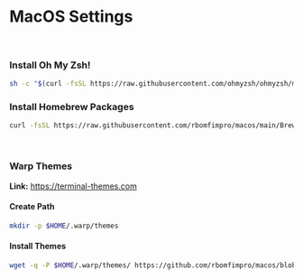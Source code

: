 # MacOS Settings

<br>

### Install Oh My Zsh!
```sh
sh -c "$(curl -fsSL https://raw.githubusercontent.com/ohmyzsh/ohmyzsh/master/tools/install.sh)"
```

### Install Homebrew Packages
```sh
curl -fsSL https://raw.githubusercontent.com/rbomfimpro/macos/main/Brewfile | brew bundle --file=-
```

<br>

### Warp Themes
**Link:** https://terminal-themes.com

#### Create Path
```sh
mkdir -p $HOME/.warp/themes
```

#### Install Themes
```sh
wget -q -P $HOME/.warp/themes/ https://github.com/rbomfimpro/macos/blob/main/warp-themes/<theme_file>.yaml
```